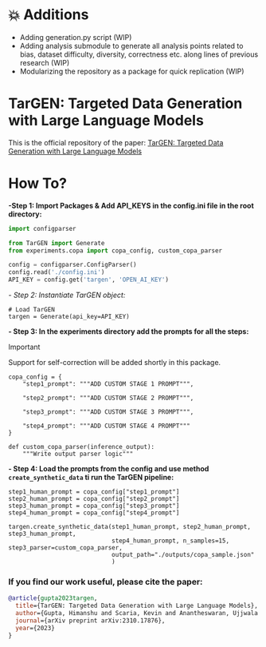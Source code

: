 # 💥 Additions
- Adding generation.py script (WIP)
- Adding analysis submodule to generate all analysis points related to bias, dataset difficulty, diversity, correctness etc. along lines of previous research (WIP)
- Modularizing the repository as a package for quick replication (WIP)


# TarGEN: Targeted Data Generation with Large Language Models

This is the official repository of the paper: [TarGEN: Targeted Data Generation with Large Language Models](https://arxiv.org/abs/2310.17876)

# How To?

**-Step 1: Import Packages & Add API_KEYS in the config.ini file in the root directory:**
``` python
import configparser

from TarGEN import Generate
from experiments.copa import copa_config, custom_copa_parser

config = configparser.ConfigParser()
config.read('./config.ini')
API_KEY = config.get('targen', 'OPEN_AI_KEY')
```

**- Step 2: Instantiate TarGEN object*:*
```
# Load TarGEN
targen = Generate(api_key=API_KEY)
```

**- Step 3: In the experiments directory add the prompts for all the steps:**
> [!IMPORTANT]  
> Support for self-correction will be added shortly in this package.
```
copa_config = {
    "step1_prompt": """ADD CUSTOM STAGE 1 PROMPT""",

    "step2_prompt": """ADD CUSTOM STAGE 2 PROMPT""",

    "step3_prompt": """ADD CUSTOM STAGE 3 PROMPT""",

    "step4_prompt": """ADD CUSTOM STAGE 4 PROMPT"""
}

def custom_copa_parser(inference_output):
    """Write output parser logic"""
```

**- Step 4: Load the prompts from the config and use method `create_synthetic_data` ti run the TarGEN pipeline:**
```
step1_human_prompt = copa_config["step1_prompt"]
step2_human_prompt = copa_config["step2_prompt"]
step3_human_prompt = copa_config["step3_prompt"]
step4_human_prompt = copa_config["step4_prompt"]

targen.create_synthetic_data(step1_human_prompt, step2_human_prompt, step3_human_prompt,
                             step4_human_prompt, n_samples=15, step3_parser=custom_copa_parser,
                             output_path="./outputs/copa_sample.json"
                             )
```

### If you find our work useful, please cite the paper: 

```bibtex
@article{gupta2023targen,
  title={TarGEN: Targeted Data Generation with Large Language Models},
  author={Gupta, Himanshu and Scaria, Kevin and Anantheswaran, Ujjwala and Verma, Shreyas and Parmar, Mihir and Sawant, Saurabh Arjun and Mishra, Swaroop and Baral, Chitta},
  journal={arXiv preprint arXiv:2310.17876},
  year={2023}
}
```
